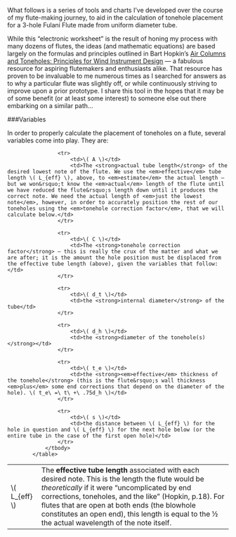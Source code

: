 What follows is a series of tools and charts I’ve developed over the course of my flute-making journey, to aid in the calculation of tonehole placement for a 3-hole Fulani Flute made from uniform diameter tube. 

While this “electronic worksheet” is the result of honing my process with many dozens of flutes, the ideas (and mathematic equations) are based largely on the formulas and principles outlined in Bart Hopkin’s [Air Columns and Toneholes: Principles for Wind Instrument Design][1] — a fabulous resource for aspiring flutemakers and enthusiasts alike. That resource has proven to be invaluable to me numerous times as I searched for answers as to why a particular flute was slightly off, or while continuously striving to improve upon a prior prototype. I share this tool in the hopes that it may be of some benefit (or at least some interest) to someone else out there embarking on a similar path...

[1]:http://windworld.com/products-page/books-cds/air-columns-and-toneholes-principles-for-wind-instrument-design/

###Variables

In order to properly calculate the placement of toneholes on a flute, several variables come into play. They are:

<table class="table table-striped">
				<tbody>
					<tr>
						<td>\( L_{eff} \)</td>
						<td>The <strong>effective tube length</strong> associated with each desired note. This is the length the flute would be <em>theoretically</em> if it were &ldquo;uncomplicated by end corrections, toneholes, and the like&rdquo; (Hopkin, p.18). For flutes that are open at both ends (the blowhole constitutes an open end), this length is equal to the ½ the actual wavelength of the note itself.</td>
					</tr>
					
					<tr>
						<td>\( A \)</td>
						<td>The <strong>actual tube length</strong> of the desired lowest note of the flute. We use the <em>effective</em> tube length \( L_{eff} \), above, to <em>estimate</em> the actual length — but we won&rsquo;t know the <em>actual</em> length of the flute until we have reduced the flute&rsquo;s length down until it produces the correct note. We need the actual length of <em>just the lowest note</em>, however, in order to accurately position the rest of our toneholes using the <em>tonehole correction factor</em>, that we will calculate below.</td>
					</tr>
					
					<tr>
						<td>\( C \)</td>
						<td>The <strong>tonehole correction factor</strong> — this is really the crux of the matter and what we are after; it is the amount the hole position must be displaced from the effective tube length (above), given the variables that follow:</td>
					</tr>
					
					<tr>
						<td>\( d_t \)</td>
						<td>the <strong>internal diameter</strong> of the tube</td>
					</tr>
					
					<tr>
						<td>\( d_h \)</td>
						<td>the <strong>diameter of the tonehole(s)</strong></td>
					</tr>
					
					<tr>
						<td>\( t_e \)</td>
						<td>the <strong><em>effective</em> thickness of the tonehole</strong> (this is the flute&rsquo;s wall thickness <em>plus</em> some end corrections that depend on the diameter of the hole). \( t_e\ =\ t\ +\ .75d_h \)</td>
					</tr>
					
					<tr>
						<td>\( s \)</td>
						<td>the distance between \( L_{eff} \) for the hole in question and \( L_{eff} \) for the next hole below (or the entire tube in the case of the first open hole)</td>
					</tr>
				</tbody>
			</table>

